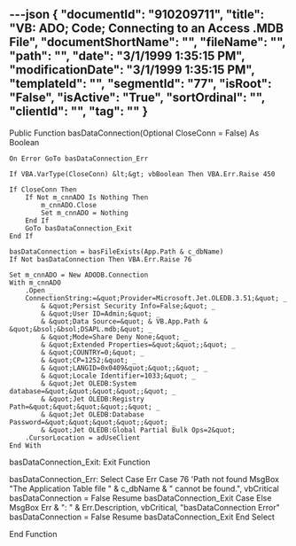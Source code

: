---json
{
  "documentId": "910209711",
  "title": "VB: ADO; Code; Connecting to an Access .MDB File",
  "documentShortName": "",
  "fileName": "",
  "path": "",
  "date": "3/1/1999 1:35:15 PM",
  "modificationDate": "3/1/1999 1:35:15 PM",
  "templateId": "",
  "segmentId": "77",
  "isRoot": "False",
  "isActive": "True",
  "sortOrdinal": "",
  "clientId": "",
  "tag": ""
}
---

Public Function basDataConnection(Optional CloseConn = False) As Boolean
    
    On Error GoTo basDataConnection_Err
    
    If VBA.VarType(CloseConn) &lt;&gt; vbBoolean Then VBA.Err.Raise 450
    
    If CloseConn Then
        If Not m_cnnADO Is Nothing Then
            m_cnnADO.Close
            Set m_cnnADO = Nothing
        End If
        GoTo basDataConnection_Exit
    End If
    
    basDataConnection = basFileExists(App.Path & c_dbName)
    If Not basDataConnection Then VBA.Err.Raise 76
    
    Set m_cnnADO = New ADODB.Connection
    With m_cnnADO
        .Open _
        ConnectionString:=&quot;Provider=Microsoft.Jet.OLEDB.3.51;&quot; _
            & &quot;Persist Security Info=False;&quot; _
            & &quot;User ID=Admin;&quot; _
            & &quot;Data Source=&quot; & VB.App.Path & &quot;&bsol;&bsol;DSAPL.mdb;&quot; _
            & &quot;Mode=Share Deny None;&quot; _
            & &quot;Extended Properties=&quot;&quot;;&quot; _
            & &quot;COUNTRY=0;&quot; _
            & &quot;CP=1252;&quot; _
            & &quot;LANGID=0x0409&quot;&quot;;&quot; _
            & &quot;Locale Identifier=1033;&quot; _
            & &quot;Jet OLEDB:System database=&quot;&quot;&quot;&quot;;&quot; _
            & &quot;Jet OLEDB:Registry Path=&quot;&quot;&quot;&quot;;&quot; _
            & &quot;Jet OLEDB:Database Password=&quot;&quot;&quot;&quot;;&quot; _
            & &quot;Jet OLEDB:Global Partial Bulk Ops=2&quot;
        .CursorLocation = adUseClient
    End With
basDataConnection_Exit:
    Exit Function
    
basDataConnection_Err:
    Select Case Err
        Case 76 'Path not found
            MsgBox &quot;The Application Table file &quot; & c_dbName & &quot; cannot be found.&quot;, vbCritical
            basDataConnection = False
            Resume basDataConnection_Exit
        Case Else
            MsgBox Err & &quot;: &quot; & Err.Description, vbCritical, &quot;basDataConnection Error&quot;
            basDataConnection = False
            Resume basDataConnection_Exit
    End Select
    
End Function

